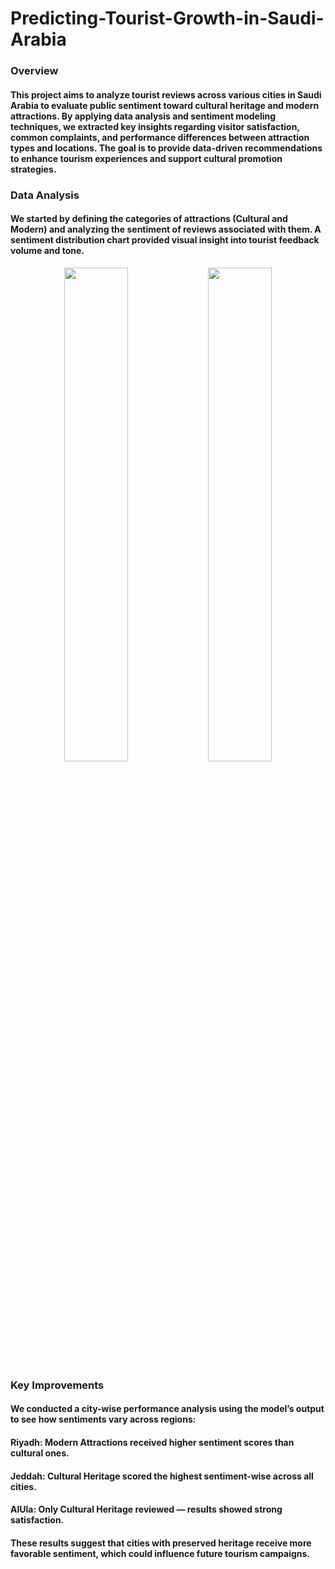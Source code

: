 # Predicting-Tourist-Growth-in-Saudi-Arabia
### Overview
#### This project aims to analyze tourist reviews across various cities in Saudi Arabia to evaluate public sentiment toward cultural heritage and modern attractions. By applying data analysis and sentiment modeling techniques, we extracted key insights regarding visitor satisfaction, common complaints, and performance differences between attraction types and locations. The goal is to provide data-driven recommendations to enhance tourism experiences and support cultural promotion strategies.
### Data Analysis
#### We started by defining the categories of attractions (Cultural and Modern) and analyzing the sentiment of reviews associated with them. A sentiment distribution chart provided visual insight into tourist feedback volume and tone.
<p align="center">
  <img src="https://github.com/user-attachments/assets/d202f108-1b97-4bd4-8301-f315240eaade" width="45%" />
  <img src="https://github.com/user-attachments/assets/a72e4b90-62e5-45c2-8fe6-0f1cef2415d4" width="45%" />
</p>




### Key Improvements
#### We conducted a city-wise performance analysis using the model’s output to see how sentiments vary across regions:
#### Riyadh: Modern Attractions received higher sentiment scores than cultural ones.
#### Jeddah: Cultural Heritage scored the highest sentiment-wise across all cities.
#### AlUla: Only Cultural Heritage reviewed — results showed strong satisfaction.
#### These results suggest that cities with preserved heritage receive more favorable sentiment, which could influence future tourism campaigns.
